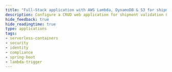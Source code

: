 ```yaml
---
title: "Full-Stack application with AWS Lambda, DynamoDB & S3 for shipment validation"
description: Configure a CRUD web application for shipment validation & listing, and deploy it with Terraform on LocalStack
hide_feedback: true
hide_readingtime: true
type: applications
tags:
- serverless-containers
- security
- identity
- compliance
- spring-boot
- lambda-trigger
---
```

